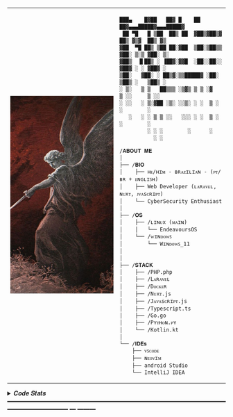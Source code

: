 <table>
  <tr>
    <td style="width: 50%;">
       <img src="https://github.com/nyuitt/nyuitt/blob/main/image.png" alt="img" style="width: 200%; border: none;"/>
    </td>
    <td style="width: 50%; vertical-align: top;">
      <p style="font-family: monospace; font-size: 16px;">
       
    ███▄    █▓██   ██▓ █    ██  ██▓▄▄▄█████▓▄▄▄█████▓
     ██ ▀█   █ ▒██  ██▒ ██  ▓██▒▓██▒▓  ██▒ ▓▒▓  ██▒ ▓▒
    ▓██  ▀█ ██▒ ▒██ ██░▓██  ▒██░▒██▒▒ ▓██░ ▒░▒ ▓██░ ▒░
    ▓██▒  ▐▌██▒ ░ ▐██▓░▓▓█  ░██░░██░░ ▓██▓ ░ ░ ▓██▓ ░ 
    ▒██░   ▓██░ ░ ██▒▓░▒▒█████▓ ░██░  ▒██▒ ░   ▒██▒ ░ 
    ░ ▒░   ▒ ▒   ██▒▒▒ ░▒▓▒ ▒ ▒ ░▓    ▒ ░░     ▒ ░░   
    ░ ░░   ░ ▒░▓██ ░▒░ ░░▒░ ░ ░  ▒ ░    ░        ░    
       ░   ░ ░ ▒ ▒ ░░   ░░░ ░ ░  ▒ ░  ░        ░      
             ░ ░ ░        ░      ░                    
               ░ ░                                  

</p>

    /𝐀𝐁𝐎𝐔𝐓 𝐌𝐄
    │
    ├── /𝐁𝐈𝐎
    │    ├── ʜᴇ/ʜɪᴍ - ʙʀᴀᴢɪʟɪᴀɴ - (ᴘᴛ/ʙʀ + ᴇɴɢʟɪꜱʜ)
    │    ├── Web Developer (ʟᴀʀᴀᴠᴇʟ, ɴᴜxᴛ, ᴊᴠᴀsᴄʀɪᴘᴛ)
    │    └── CyberSecurity Enthusiast
    │
    ├── /𝐎𝐒
    │    ├── /ʟɪɴᴜx (ᴍᴀɪɴ)
    │    │   └── EndeavoursOS
    │    └── /ᴡɪɴᴅᴏᴡꜱ
    │        └── Wɪɴᴅᴏᴡꜱ_𝟣𝟣
    │            
    │
    ├── /𝐒𝐓𝐀𝐂𝐊
    │    ├── /PHP.php
    │    ├── /Lᴀʀᴀᴠᴇʟ
    │    ├── /Dᴏᴄᴋᴇʀ
    │    ├── /Nᴜxᴛ.js
    │    ├── /Jᴀᴠᴀsᴄʀɪᴘᴛ.js
    │    ├── /Typescript.ts
    │    ├── /Go.go
    │    ├── /Pʏᴛʜᴏɴ.ᴘʏ
    │    └── /Kotlin.kt
    │
    └── /𝐈𝐃𝐄𝐬
        ├── ᴠꜱᴄᴏᴅᴇ
        ├── ɴᴇᴏᴠɪᴍ
        ├── android Studio
        └── IntelliJ IDEA
  </tr>
</table>

<details>
<summary> 𝑪𝒐𝒅𝒆 𝑺𝒕𝒂𝒕𝒔 ━━━━━━━━━━━━━━━━━━━━━━━━━━━━━━━━━━━━━━━━━━━━━━ ━ ━━━</summary>
<br>
  <img src="https://leetcard.jacoblin.cool/Joao1234?theme=nord&font=JetBrains%20Mono" height="163," alt="LeetCode Stats" /> <img src="https://github-readme-stats.vercel.app/api?username=nyuitt&hide_title=false&hide_rank=false&show_icons=true&include_all_commits=true&count_private=true&disable_animations=false&theme=nord&locale=en&hide_border=true&order=1" height="163" alt="stats graph"  />
<br>
</details>
